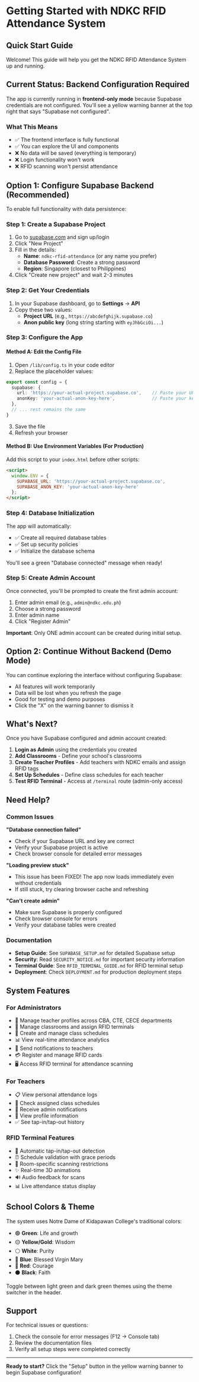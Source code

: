 # Getting Started with NDKC RFID Attendance System

## Quick Start Guide

Welcome! This guide will help you get the NDKC RFID Attendance System up and running.

## Current Status: Backend Configuration Required

The app is currently running in **frontend-only mode** because Supabase credentials are not configured. You'll see a yellow warning banner at the top right that says "Supabase not configured".

### What This Means

- ✅ The frontend interface is fully functional
- ✅ You can explore the UI and components
- ❌ No data will be saved (everything is temporary)
- ❌ Login functionality won't work
- ❌ RFID scanning won't persist attendance

## Option 1: Configure Supabase Backend (Recommended)

To enable full functionality with data persistence:

### Step 1: Create a Supabase Project

1. Go to [supabase.com](https://supabase.com) and sign up/login
2. Click "New Project"
3. Fill in the details:
   - **Name**: `ndkc-rfid-attendance` (or any name you prefer)
   - **Database Password**: Create a strong password
   - **Region**: Singapore (closest to Philippines)
4. Click "Create new project" and wait 2-3 minutes

### Step 2: Get Your Credentials

1. In your Supabase dashboard, go to **Settings** → **API**
2. Copy these two values:
   - **Project URL** (e.g., `https://abcdefghijk.supabase.co`)
   - **Anon public key** (long string starting with `eyJhbGciOi...`)

### Step 3: Configure the App

#### Method A: Edit the Config File

1. Open `/lib/config.ts` in your code editor
2. Replace the placeholder values:

```typescript
export const config = {
  supabase: {
    url: 'https://your-actual-project.supabase.co',    // Paste your URL here
    anonKey: 'your-actual-anon-key-here',              // Paste your key here
  },
  // ... rest remains the same
}
```

3. Save the file
4. Refresh your browser

#### Method B: Use Environment Variables (For Production)

Add this script to your `index.html` before other scripts:

```html
<script>
  window.ENV = {
    SUPABASE_URL: 'https://your-actual-project.supabase.co',
    SUPABASE_ANON_KEY: 'your-actual-anon-key-here'
  };
</script>
```

### Step 4: Database Initialization

The app will automatically:
- ✅ Create all required database tables
- ✅ Set up security policies
- ✅ Initialize the database schema

You'll see a green "Database connected" message when ready!

### Step 5: Create Admin Account

Once connected, you'll be prompted to create the first admin account:

1. Enter admin email (e.g., `admin@ndkc.edu.ph`)
2. Choose a strong password
3. Enter admin name
4. Click "Register Admin"

**Important**: Only ONE admin account can be created during initial setup.

## Option 2: Continue Without Backend (Demo Mode)

You can continue exploring the interface without configuring Supabase:

- All features will work temporarily
- Data will be lost when you refresh the page
- Good for testing and demo purposes
- Click the "X" on the warning banner to dismiss it

## What's Next?

Once you have Supabase configured and admin account created:

1. **Login as Admin** using the credentials you created
2. **Add Classrooms** - Define your school's classrooms
3. **Create Teacher Profiles** - Add teachers with NDKC emails and assign RFID tags
4. **Set Up Schedules** - Define class schedules for each teacher
5. **Test RFID Terminal** - Access at `/terminal` route (admin-only access)

## Need Help?

### Common Issues

**"Database connection failed"**
- Check if your Supabase URL and key are correct
- Verify your Supabase project is active
- Check browser console for detailed error messages

**"Loading preview stuck"**
- This issue has been FIXED! The app now loads immediately even without credentials
- If still stuck, try clearing browser cache and refreshing

**"Can't create admin"**
- Make sure Supabase is properly configured
- Check browser console for errors
- Verify your database tables were created

### Documentation

- **Setup Guide**: See `SUPABASE_SETUP.md` for detailed Supabase setup
- **Security**: Read `SECURITY_NOTICE.md` for important security information
- **Terminal Guide**: See `RFID_TERMINAL_GUIDE.md` for RFID terminal setup
- **Deployment**: Check `DEPLOYMENT.md` for production deployment steps

## System Features

### For Administrators
- 👥 Manage teacher profiles across CBA, CTE, CECE departments
- 🏢 Manage classrooms and assign RFID terminals
- 📅 Create and manage class schedules
- 📊 View real-time attendance analytics
- 🔔 Send notifications to teachers
- 💳 Register and manage RFID cards
- 🖥️ Access RFID terminal for attendance scanning

### For Teachers
- 📋 View personal attendance logs
- 📅 Check assigned class schedules
- 🔔 Receive admin notifications
- 👤 View profile information
- ✅ See tap-in/tap-out history

### RFID Terminal Features
- 🎯 Automatic tap-in/tap-out detection
- ⏰ Schedule validation with grace periods
- 🏢 Room-specific scanning restrictions
- ✨ Real-time 3D animations
- 🔊 Audio feedback for scans
- 📊 Live attendance status display

## School Colors & Theme

The system uses Notre Dame of Kidapawan College's traditional colors:

- 🟢 **Green**: Life and growth
- 🟡 **Yellow/Gold**: Wisdom
- ⚪ **White**: Purity
- 🔵 **Blue**: Blessed Virgin Mary
- 🔴 **Red**: Courage
- ⚫ **Black**: Faith

Toggle between light green and dark green themes using the theme switcher in the header.

## Support

For technical issues or questions:
1. Check the console for error messages (F12 → Console tab)
2. Review the documentation files
3. Verify all setup steps were completed correctly

---

**Ready to start?** Click the "Setup" button in the yellow warning banner to begin Supabase configuration!